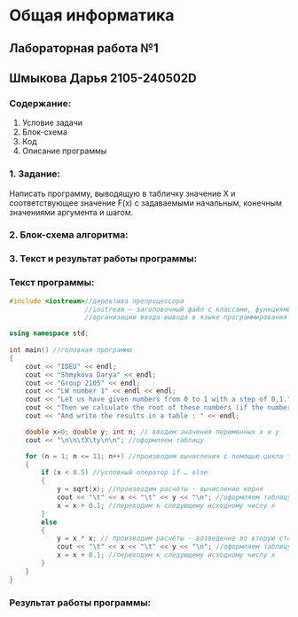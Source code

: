# Общая информатика

## Лабораторная работа №1
## Шмыкова Дарья 2105-240502D

### Содержание:

1. Условие задачи
2. Блок-схема
3. Код
4. Описание программы

### 1. Задание:

Написать программу, выводящую в табличку значение X и соответствующее значение F(x) с задаваемыми начальным, конечным значениями аргумента и шагом.

### 2. Блок-схема алгоритма:


### 3. Текст и результат работы программы:

### Текст программы:

```c++
#include <iostream>//директива препроцессора
                   //iostream — заголовочный файл с классами, функциями и переменными для 
                   //организации ввода-вывода в языке программирования C++

using namespace std;
 
int main() //головная программа
{
	cout << "IDEU" << endl;
	cout << "Shmykova Darya" << endl;
	cout << "Group 2105" << endl;
	cout << "LW number 1" << endl << endl;
	cout << "Let us have given numbers from 0 to 1 with a step of 0,1." << endl;
	cout << "Then we calculate the root of these numbers (if the number < 0.5) or the square (if >= 0.5)" << endl;
    cout << "And write the results in a table : " << endl;

	double x=0; double y; int n; // вводим значения переменных x и y
	cout << "\n\n\tX\ty\n\n"; //оформляем таблицу

	for (n = 1; n <= 11; n++) //производим вычисления с помощью цикла for
	{
		if (x < 0.5) //условный оператор if … else
		{
			y = sqrt(x); //производим расчёты - вычисление корня
			cout << "\t" << x << "\t" << y << "\n"; //оформляем таблицу с результатами
			x = x + 0.1; //переходим к следующему исходному числу x
		}
		else
		{
			y = x * x; // производим расчёты - возведение во вторую степень
			cout << "\t" << x << "\t" << y << "\n"; //оформляем таблицу с результатами
			x = x + 0.1; //переходим к следующему исходному числу x
		}
	}
}
```

### Результат работы программы:

